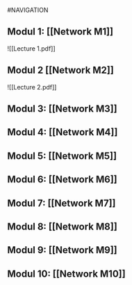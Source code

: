 #NAVIGATION 
## Modul 1: [[Network M1]]
![[Lecture 1.pdf]]

## Modul 2 [[Network M2]]
![[Lecture 2.pdf]]
## Modul 3: [[Network M3]]

## Modul 4: [[Network M4]]

## Modul 5: [[Network M5]]

## Modul 6: [[Network M6]]

## Modul 7: [[Network M7]]

## Modul 8: [[Network M8]]

## Modul 9: [[Network M9]]

## Modul 10: [[Network M10]]
